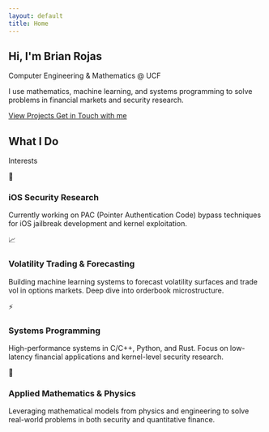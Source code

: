 ```yaml
---
layout: default
title: Home
---
```


<section class="hero">
    <h1>Hi, I'm Brian Rojas</h1>
    <p class="subtitle">Computer Engineering & Mathematics @ UCF</p>
    <p class="description">
        I use mathematics, machine learning, and systems programming 
        to solve problems in financial markets and security research.
    </p>
    <div class="cta-buttons">
        <a href="{{ '/projects' | relative_url }}" class="btn btn-primary">
            View Projects
        </a>
        <a href="{{ '/contact' | relative_url }}" class="btn btn-secondary">
            Get in Touch with me
        </a>
    </div>
</section>

<section class="fade-in">
    <h2>What I Do</h2>
    <p class="section-description">
        Interests
    </p>
    <div class="grid">
        <div class="card">
            <div class="card-icon">📱</div>
            <h3>iOS Security Research</h3>
            <p>Currently working on PAC (Pointer Authentication Code) bypass techniques for iOS jailbreak development and kernel exploitation.</p>
        </div>
        <div class="card">
            <div class="card-icon">📈</div>
            <h3>Volatility Trading & Forecasting</h3>
            <p>Building machine learning systems to forecast volatility surfaces and trade vol in options markets. Deep dive into orderbook microstructure.</p>
        </div>
        <div class="card">
            <div class="card-icon">⚡</div>
            <h3>Systems Programming</h3>
            <p>High-performance systems in C/C++, Python, and Rust. Focus on low-latency financial applications and kernel-level security research.</p>
        </div>
        <div class="card">
            <div class="card-icon">🔬</div>
            <h3>Applied Mathematics & Physics</h3>
            <p>Leveraging mathematical models from physics and engineering to solve real-world problems in both security and quantitative finance.</p>
        </div>
    </div>
</section>
